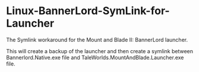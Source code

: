 # Linux-BannerLord-SymLink-for-Launcher
The Symlink workaround for the Mount and Blade II: BannerLord launcher.  

This will create a backup of the launcher and then create a symlink between Bannerlord.Native.exe file and TaleWorlds.MountAndBlade.Launcher.exe file.

